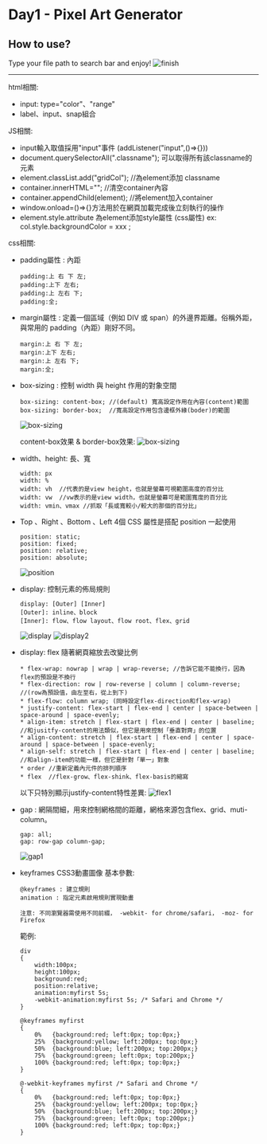 # Day1 - Pixel Art Generator

## How to use?

Type your file path to search bar and enjoy!
![finish](img/finish.jpg)

---
html相關:
* input: type="color"、"range"
* label、input、snap組合

JS相關:
* input輸入取值採用"input"事件 (addListener("input",()=>{}))
* document.querySelectorAll(".classname"); 可以取得所有該classname的元素
* element.classList.add("gridCol"); //為element添加 classname
* container.innerHTML=""; //清空container內容
* container.appendChild(element); //將element加入container
* window.onload=()=>{}方法用於在網頁加載完成後立刻執行的操作
* element.style.attribute  為element添加style屬性 (css屬性) ex: col.style.backgroundColor = xxx ;  

css相關:
* padding屬性 : 內距
    ```
    padding:上 右 下 左;　
    padding:上下 左右;　
    padding:上 左右 下;　
    padding:全;
    ```

* margin屬性 : 定義一個區域（例如 DIV 或 span）的外邊界距離。俗稱外距，與常用的 padding（內距）剛好不同。
    ```
    margin:上 右 下 左;　
    margin:上下 左右;　
    margin:上 左右 下;　
    margin:全;
    ```

* box-sizing : 控制 width 與 height 作用的對象空間
    ```
    box-sizing: content-box; //(default) 寬高設定作用在內容(content)範圍
    box-sizing: border-box;  //寬高設定作用包含邊框外緣(boder)的範圍
    ```

    ![box-sizing](img/box-sizing1.jpg)
    
    content-box效果 & border-box效果:
    ![box-sizing](img/box-sizing2.jpg)

* width、height: 長、寬
    ```
    width: px
    width: %
    width: vh  //代表的是view height，也就是螢幕可視範圍高度的百分比
    width: vw  //vw表示的是view width，也就是螢幕可是範圍寬度的百分比
    width: vmin、vmax //抓取「長或寬較小/較大的那個的百分比」
    ```

* Top 、Right 、Bottom 、Left 4個 CSS 屬性是搭配 position 一起使用
    ```
    position: static;
    position: fixed;
    position: relative;
    position: absolute;
    ```

    ![position](img/position1.jpg)

* display: 控制元素的佈局規則
    ```
    display: [Outer] [Inner]
    [Outer]: inline、block
    [Inner]: flow、flow layout、flow root、flex、grid
    ```

    ![display](img/display1.jpg)
    ![display2](img/display2.jpg)

* display: flex 隨著網頁縮放去改變比例
    ```
    * flex-wrap: nowrap | wrap | wrap-reverse; //告訴它能不能換行，因為flex的預設是不換行
    * flex-direction: row | row-reverse | column | column-reverse; //(row為預設值，由左至右，從上到下)
    * flex-flow: column wrap; (同時設定flex-direction和flex-wrap)
    * justify-content: flex-start | flex-end | center | space-between | space-around | space-evenly;
    * align-item: stretch | flex-start | flex-end | center | baseline; //和jusitfy-content的用法類似，但它是用來控制「垂直對齊」的位置
    * align-content: stretch | flex-start | flex-end | center | space-around | space-between | space-evenly;
    * align-self: stretch | flex-start | flex-end | center | baseline; //和align-item的功能一樣，但它是針對「單一」對象
    * order //重新定義內元件的排列順序
    * flex  //flex-grow、flex-shink、flex-basis的縮寫
    ```

    以下只特別顯示justify-content特性差異:
    ![flex1](img/flex1.jpg)

* gap : 網隔間細，用來控制網格間的距離，網格來源包含flex、grid、muti-column。
    ```
    gap: all;
    gap: row-gap column-gap;
    ```
    ![gap1](img/gap1.jpg)

* keyframes CSS3動畫圖像
    基本參數:
    ```
    @keyframes : 建立規則
    animation : 指定元素啟用規則實現動畫

    注意: 不同瀏覽器需使用不同前綴， -webkit- for chrome/safari， -moz- for Firefox
    ```

    範例:
    ```
    div
    {
        width:100px;
        height:100px;
        background:red;
        position:relative;
        animation:myfirst 5s;
        -webkit-animation:myfirst 5s; /* Safari and Chrome */
    }

    @keyframes myfirst
    {
        0%   {background:red; left:0px; top:0px;}
        25%  {background:yellow; left:200px; top:0px;}
        50%  {background:blue; left:200px; top:200px;}
        75%  {background:green; left:0px; top:200px;}
        100% {background:red; left:0px; top:0px;}
    }

    @-webkit-keyframes myfirst /* Safari and Chrome */
    {
        0%   {background:red; left:0px; top:0px;}
        25%  {background:yellow; left:200px; top:0px;}
        50%  {background:blue; left:200px; top:200px;}
        75%  {background:green; left:0px; top:200px;}
        100% {background:red; left:0px; top:0px;}
    }
    ```

